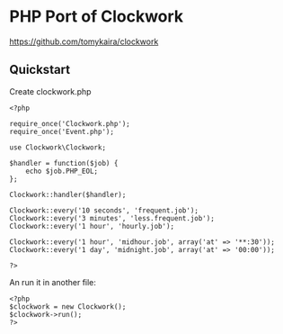 # PHP Port of Clockwork

https://github.com/tomykaira/clockwork

## Quickstart

Create clockwork.php

	<?php
	
	require_once('Clockwork.php');
	require_once('Event.php');
	
	use Clockwork\Clockwork; 
	
	$handler = function($job) {
		echo $job.PHP_EOL;
	};
	
	Clockwork::handler($handler);
	
	Clockwork::every('10 seconds', 'frequent.job');
	Clockwork::every('3 minutes', 'less.frequent.job');
	Clockwork::every('1 hour', 'hourly.job');
	
	Clockwork::every('1 hour', 'midhour.job', array('at' => '**:30'));
	Clockwork::every('1 day', 'midnight.job', array('at' => '00:00'));
	
	?>
An run it in another file:

	<?php	
	$clockwork = new Clockwork();
	$clockwork->run();
	?>